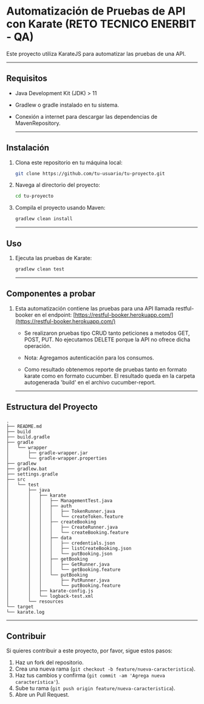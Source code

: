 # Automatización de Pruebas de API con Karate (RETO TECNICO ENERBIT - QA)

Este proyecto utiliza KarateJS para automatizar las pruebas de una API.

____

## Requisitos

- Java Development Kit (JDK) > 11
- Gradlew o gradle instalado en tu sistema.
- Conexión a internet para descargar las dependencias de MavenRepository.

    ____
## Instalación

1. Clona este repositorio en tu máquina local:

    ```bash
    git clone https://github.com/tu-usuario/tu-proyecto.git
    ```

2. Navega al directorio del proyecto:

    ```bash
    cd tu-proyecto
    ```

3. Compila el proyecto usando Maven:

    ```bash
    gradlew clean install
    ```

    _____
## Uso

1. Ejecuta las pruebas de Karate:

    ```bash
    gradlew clean test
    ```

    ____
## Componentes a probar

1. Esta automatización contiene las pruebas para una API llamada restful-booker en el endpoint: [https://restful-booker.herokuapp.com/](https://restful-booker.herokuapp.com/)

   - Se realizaron pruebas tipo CRUD tanto peticiones a metodos GET, POST, PUT. No ejecutamos DELETE porque la API no ofrece dicha operación.

   - Nota: Agregamos autenticación para los consumos.

   - Como resultado obtenemos reporte de pruebas tanto en formato karate como en formato cucumber. El resultado queda en la carpeta autogenerada 'build' en el archivo cucumber-report.


    ___
## Estructura del Proyecto

```
.
├── README.md
├── build
├── build.gradle
├── gradle
│   └── wrapper
│       ├── gradle-wrapper.jar
│       └── gradle-wrapper.properties
├── gradlew
├── gradlew.bat
├── settings.gradle
├── src
│   └── test
│       ├── java
│       │   ├── karate
│       │   │   ├── ManagementTest.java
│       │   │   ├── auth
│       │   │   │   ├── TokenRunner.java
│       │   │   │   └── createToken.feature
│       │   │   ├── createBooking
│       │   │   │   ├── CreateRunner.java
│       │   │   │   └── createBooking.feature
│       │   │   ├── data
│       │   │   │   ├── credentials.json
│       │   │   │   ├── listCreateBooking.json
│       │   │   │   └── putBooking.json
│       │   │   ├── getBooking
│       │   │   │   ├── GetRunner.java
│       │   │   │   └── getBooking.feature
│       │   │   └── putBooking
│       │   │       ├── PutRunner.java
│       │   │       └── putBooking.feature
│       │   ├── karate-config.js
│       │   └── logback-test.xml
│       └── resources
└── target
└── karate.log
```



___
## Contribuir

Si quieres contribuir a este proyecto, por favor, sigue estos pasos:

1. Haz un fork del repositorio.
2. Crea una nueva rama (`git checkout -b feature/nueva-caracteristica`).
3. Haz tus cambios y confirma (`git commit -am 'Agrega nueva característica'`).
4. Sube tu rama (`git push origin feature/nueva-caracteristica`).
5. Abre un Pull Request.


